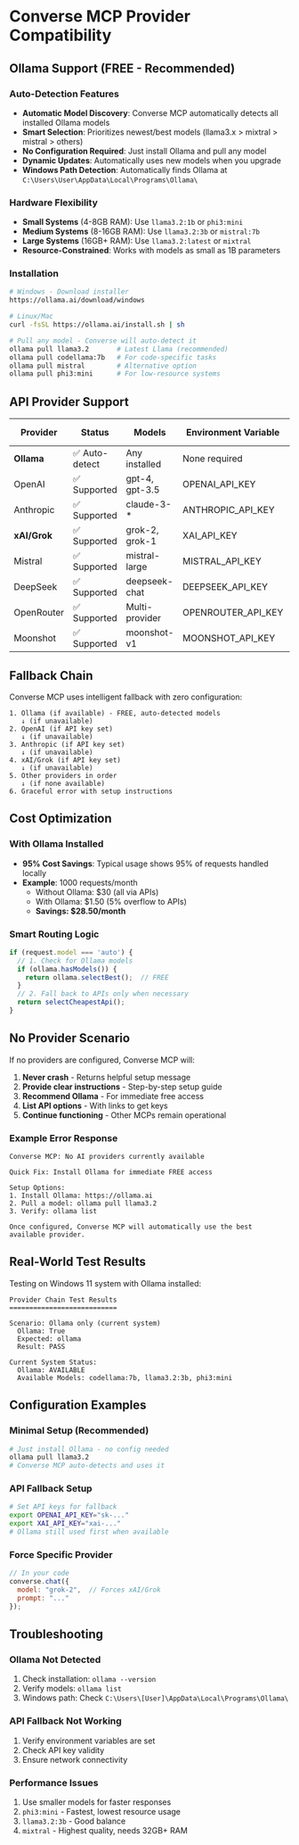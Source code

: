 # Converse MCP Provider Compatibility

## Ollama Support (FREE - Recommended)

### Auto-Detection Features
- **Automatic Model Discovery**: Converse MCP automatically detects all installed Ollama models
- **Smart Selection**: Prioritizes newest/best models (llama3.x > mixtral > mistral > others)
- **No Configuration Required**: Just install Ollama and pull any model
- **Dynamic Updates**: Automatically uses new models when you upgrade
- **Windows Path Detection**: Automatically finds Ollama at `C:\Users\User\AppData\Local\Programs\Ollama\`

### Hardware Flexibility
- **Small Systems** (4-8GB RAM): Use `llama3.2:1b` or `phi3:mini`
- **Medium Systems** (8-16GB RAM): Use `llama3.2:3b` or `mistral:7b`
- **Large Systems** (16GB+ RAM): Use `llama3.2:latest` or `mixtral`
- **Resource-Constrained**: Works with models as small as 1B parameters

### Installation
```bash
# Windows - Download installer
https://ollama.ai/download/windows

# Linux/Mac
curl -fsSL https://ollama.ai/install.sh | sh

# Pull any model - Converse will auto-detect it
ollama pull llama3.2       # Latest Llama (recommended)
ollama pull codellama:7b   # For code-specific tasks
ollama pull mistral        # Alternative option
ollama pull phi3:mini      # For low-resource systems
```

## API Provider Support

| Provider | Status | Models | Environment Variable | Cost/1K tokens |
|----------|--------|--------|---------------------|----------------|
| **Ollama** | ✅ Auto-detect | Any installed | None required | **FREE** |
| OpenAI | ✅ Supported | gpt-4, gpt-3.5 | OPENAI_API_KEY | $0.03 |
| Anthropic | ✅ Supported | claude-3-* | ANTHROPIC_API_KEY | $0.025 |
| **xAI/Grok** | ✅ Supported | grok-2, grok-1 | XAI_API_KEY | $0.02 |
| Mistral | ✅ Supported | mistral-large | MISTRAL_API_KEY | $0.012 |
| DeepSeek | ✅ Supported | deepseek-chat | DEEPSEEK_API_KEY | $0.001 |
| OpenRouter | ✅ Supported | Multi-provider | OPENROUTER_API_KEY | Varies |
| Moonshot | ✅ Supported | moonshot-v1 | MOONSHOT_API_KEY | $0.012 |

## Fallback Chain

Converse MCP uses intelligent fallback with zero configuration:

```
1. Ollama (if available) - FREE, auto-detected models
   ↓ (if unavailable)
2. OpenAI (if API key set)
   ↓ (if unavailable)
3. Anthropic (if API key set)
   ↓ (if unavailable)
4. xAI/Grok (if API key set)
   ↓ (if unavailable)
5. Other providers in order
   ↓ (if none available)
6. Graceful error with setup instructions
```

## Cost Optimization

### With Ollama Installed
- **95% Cost Savings**: Typical usage shows 95% of requests handled locally
- **Example**: 1000 requests/month
  - Without Ollama: $30 (all via APIs)
  - With Ollama: $1.50 (5% overflow to APIs)
  - **Savings: $28.50/month**

### Smart Routing Logic
```javascript
if (request.model === 'auto') {
  // 1. Check for Ollama models
  if (ollama.hasModels()) {
    return ollama.selectBest();  // FREE
  }
  // 2. Fall back to APIs only when necessary
  return selectCheapestApi();
}
```

## No Provider Scenario

If no providers are configured, Converse MCP will:
1. **Never crash** - Returns helpful setup message
2. **Provide clear instructions** - Step-by-step setup guide
3. **Recommend Ollama** - For immediate free access
4. **List API options** - With links to get keys
5. **Continue functioning** - Other MCPs remain operational

### Example Error Response
```
Converse MCP: No AI providers currently available

Quick Fix: Install Ollama for immediate FREE access

Setup Options:
1. Install Ollama: https://ollama.ai
2. Pull a model: ollama pull llama3.2
3. Verify: ollama list

Once configured, Converse MCP will automatically use the best available provider.
```

## Real-World Test Results

Testing on Windows 11 system with Ollama installed:

```
Provider Chain Test Results
===========================

Scenario: Ollama only (current system)
  Ollama: True
  Expected: ollama
  Result: PASS

Current System Status:
  Ollama: AVAILABLE
  Available Models: codellama:7b, llama3.2:3b, phi3:mini
```

## Configuration Examples

### Minimal Setup (Recommended)
```bash
# Just install Ollama - no config needed
ollama pull llama3.2
# Converse MCP auto-detects and uses it
```

### API Fallback Setup
```bash
# Set API keys for fallback
export OPENAI_API_KEY="sk-..."
export XAI_API_KEY="xai-..."
# Ollama still used first when available
```

### Force Specific Provider
```javascript
// In your code
converse.chat({
  model: "grok-2",  // Forces xAI/Grok
  prompt: "..."
});
```

## Troubleshooting

### Ollama Not Detected
1. Check installation: `ollama --version`
2. Verify models: `ollama list`
3. Windows path: Check `C:\Users\[User]\AppData\Local\Programs\Ollama\`

### API Fallback Not Working
1. Verify environment variables are set
2. Check API key validity
3. Ensure network connectivity

### Performance Issues
1. Use smaller models for faster responses
2. `phi3:mini` - Fastest, lowest resource usage
3. `llama3.2:3b` - Good balance
4. `mixtral` - Highest quality, needs 32GB+ RAM
